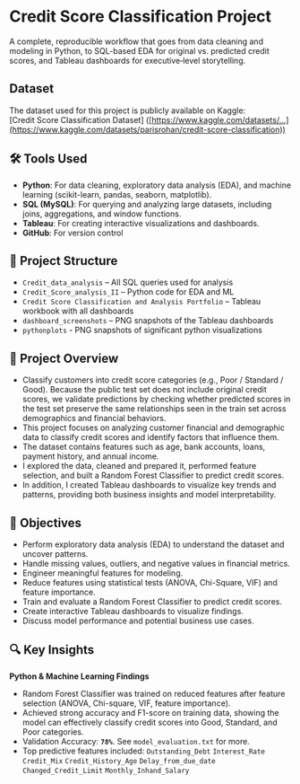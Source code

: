 # Credit Score Classification Project
A complete, reproducible workflow that goes from data cleaning and modeling in Python, to SQL-based EDA for original vs. predicted credit scores, and Tableau dashboards for executive‑level storytelling.

## Dataset
The dataset used for this project is publicly available on Kaggle:  
[Credit Score Classification Dataset] ([https://www.kaggle.com/datasets/...](https://www.kaggle.com/datasets/parisrohan/credit-score-classification))

## 🛠 Tools Used
- **Python**: For data cleaning, exploratory data analysis (EDA), and machine learning (scikit-learn, pandas, seaborn, matplotlib).
- **SQL (MySQL)**: For querying and analyzing large datasets, including joins, aggregations, and window functions.
- **Tableau**: For creating interactive visualizations and dashboards.
- **GitHub**: For version control

## 📂 Project Structure
- `Credit_data_analysis` – All SQL queries used for analysis
- `Credit_Score_analysis_II` – Python code for EDA and ML
- `Credit Score Classification and Analysis Portfolio` – Tableau workbook with all dashboards
- `dashboard_screenshots` – PNG snapshots of the Tableau dashboards
- `pythonplots` - PNG snapshots of significant python visualizations

## 📌 Project Overview
- Classify customers into credit score categories (e.g., Poor / Standard / Good). Because the public test set does not include original credit scores, we validate predictions by checking whether predicted scores in the test set preserve the same relationships seen in the train set across demographics and financial behaviors.
- This project focuses on analyzing customer financial and demographic data to classify credit scores and identify factors that influence them.
- The dataset contains features such as age, bank accounts, loans, payment history, and annual income.
- I explored the data, cleaned and prepared it, performed feature selection, and built a Random Forest Classifier to predict credit scores.
- In addition, I created Tableau dashboards to visualize key trends and patterns, providing both business insights and model interpretability.

## 🎯 Objectives
- Perform exploratory data analysis (EDA) to understand the dataset and uncover patterns.
- Handle missing values, outliers, and negative values in financial metrics.
- Engineer meaningful features for modeling.
- Reduce features using statistical tests (ANOVA, Chi-Square, VIF) and feature importance.
- Train and evaluate a Random Forest Classifier to predict credit scores.
- Create interactive Tableau dashboards to visualize findings.
- Discuss model performance and potential business use cases.

## 🔍 Key Insights
**Python & Machine Learning Findings**
- Random Forest Classifier was trained on reduced features after feature selection (ANOVA, Chi-square, VIF, feature importance).
- Achieved strong accuracy and F1-score on training data, showing the model can effectively classify credit scores into Good, Standard, and Poor categories.
- Validation Accuracy: **`78%`**. See `model_evaluation.txt` for more.
- Top predictive features included:
`Outstanding_Debt`
`Interest_Rate`
`Credit_Mix`
`Credit_History_Age`
`Delay_from_due_date`
`Changed_Credit_Limit`
`Monthly_Inhand_Salary`
